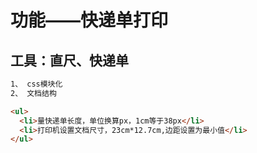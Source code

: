 # 功能——快递单打印
工具：直尺、快递单
---
```bash
1、 css模块化  
2、 文档结构
```
````html
<ul>
  <li>量快递单长度，单位换算px，1cm等于38px</li>
  <li>打印机设置文档尺寸，23cm*12.7cm,边距设置为最小值</li>
</ul>
````

